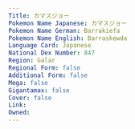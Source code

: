 ```yaml
---
﻿Title: カマスジョー
Pokemon Name Japanese: カマスジョー
Pokemon Name German: Barrakiefa
Pokemon Name English: Barraskewda
Language Card: Japanese
National Dex Number: 847
Region: Galar
Regional Form: false
Additional Form: false
Mega: false
Gigantamax: false
Cover: false
Link: 
Owned: 
---
```

